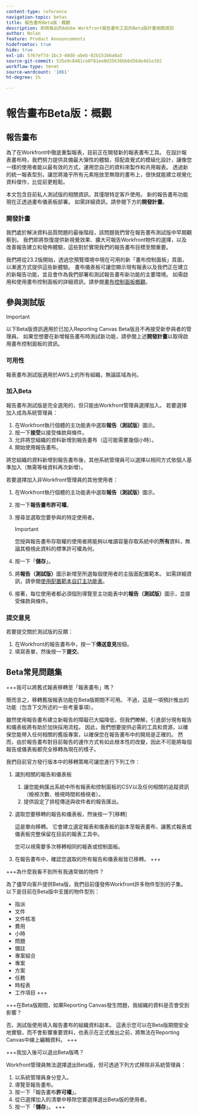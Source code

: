 ```yaml
---
content-type: reference
navigation-topic: betas
title: 報告畫布Beta版：概觀
description: 即將推出的Adobe Workfront報告畫布工具的Beta版計畫相關資訊
author: Nolan
feature: Product Announcements
hidefromtoc: true
hide: true
exl-id: 5767ef7d-1bc3-40d8-abeb-02b15166a0a3
source-git-commit: 535e9c8481ce0781ee0d35636bb6d56de4d1e102
workflow-type: tm+mt
source-wordcount: '1061'
ht-degree: 1%

---
```


# 報告畫布Beta版：概觀

## 報告畫布

為了在Workfront中徹底重製報表，目前正在開發新的報表畫布工具。 在設計報表畫布時，我們努力提供具備最大彈性的體驗，搭配直覺式的模組化設計，讓像您一樣的使用者能以最有效的方式，運用您自己的資料來製作和共用報表。 透過新的統一報表型別，讓您將幾乎所有元素拖放至無限的畫布上，很快就能建立視覺化資料傑作，比從前更輕鬆。

本文包含目前私人測試版的相關資訊，其僅限特定客戶使用。 新的報告畫布功能現在正透過畫布儀表板部署。 如需詳細資訊，請參閱下方的&#x200B;**開發計畫**。

### 開發計畫

我們處於解決資料品質問題的最後階段，該問題我們曾在報告畫布測試版中早期觀察到。 我們即將恢復提供新視覺效果、擴大可報告Workfront物件的選擇，以及改善報告建立和發佈體驗，這些對於實現我們的報告畫布目標至關重要。

我們將從23.2版開始，透過您預覽環境中現在可用的新「畫布控制面板」頁面，以漸進方式提供這些新體驗。 畫布儀表板可讓您顯示現有報表以及我們正在建立的新報告功能，並且會作為我們部署和測試報告畫布新功能的主要環境。 如需啟用和使用畫布控制面板的詳細資訊，請參閱[畫布控制面板概觀](/help/quicksilver/reports-and-dashboards/dashboards/creating-and-managing-dashboards/canvas-dashboards-overview.md)。

## 參與測試版

>[!IMPORTANT]
>
>以下Beta版資訊適用於已加入Reporting Canvas Beta版且不再接受新參與者的管理員。 如果您想要在新增報告畫布時測試新功能，請參閱上述&#x200B;**開發計畫**&#x200B;以取得啟用畫布控制面板的資訊。

### 可用性

報表畫布測試版適用於AWS上的所有組織，無論區域為何。

### 加入Beta

報告畫布測試版是完全選用的，但只能由Workfront管理員選擇加入。 若要選擇加入成為系統管理員：

1. 在Workfront執行個體的主功能表中選取&#x200B;**報告（測試版）**&#x200B;圖示。
1. 按一下&#x200B;**接受**&#x200B;以接受條款與條件。
1. 允許將您組織的資料新增到報告畫布（這可能需要幾個小時）。
1. 開始使用報告畫布。

將您組織的資料新增到報告畫布後，其他系統管理員可以選擇以相同方式依個人基準加入（無需等候資料再次新增）。

若要選擇加入非Workfront管理員的其他使用者：

1. 在Workfront執行個體的主功能表中選取&#x200B;**報告（測試版）**&#x200B;圖示。
1. 按一下&#x200B;**報告畫布許可權**。
1. 搜尋並選取您要參與的特定使用者。

   >[!IMPORTANT]
   >
   >您授與報告畫布存取權的使用者將能夠以唯讀容量存取系統中的&#x200B;**所有**&#x200B;資料，無論其檢視此資料的標準許可權為何。

1. 按一下「**儲存**」。
1. 將&#x200B;**報告（測試版）**&#x200B;圖示新增至所選每個使用者的主版面配置範本。 如需詳細資訊，請參閱[使用配置範本自訂主功能表](/help/quicksilver/administration-and-setup/customize-workfront/use-layout-templates/customize-main-menu.md)。
1. 接著，每位使用者都必須個別導覽至主功能表中的&#x200B;**報告（測試版）**&#x200B;圖示，並接受條款與條件。

### 提交意見

若要提交關於測試版的反饋：

1. 在Workfront的報告畫布中，按一下&#x200B;**傳送意見**&#x200B;按鈕。
1. 填寫表單，然後按一下&#x200B;**提交**。

## Beta常見問題集

+++我可以將舊式報表移轉至「報表畫布」嗎？

簡而言之，移轉舊版報表功能在Beta版期間不可用。 不過，這是一項預計推出的功能（包含下文所述的一些考量事項）。

雖然使用報告畫布建立新報告的障礙已大幅降低，但我們瞭解，引進部分現有報告和儀表板將有助於加快採用流程。 因此，我們想要提供必需的工具和資源，以確保您能帶入任何相關的舊版專案，以確保您在報告畫布中的開局是正確的。 然而，由於報告畫布對目前報告的運作方式有如此根本性的改變，因此不可能將每個報告或儀表板都完全移轉為現在的樣子。

我們目前官方發行版本中的移轉策略可讓您進行下列工作：

1. 識別相關的報告和儀表板

   1. 讓您能夠匯出系統中所有報表和控制面板的CSV以及任何相關的追蹤資訊（檢視次數、檢視時間和檢視者）。
   1. 提供設定了排程傳送與收件者的報告匯出。

1. 選取您要移轉的報告和儀表板，然後按一下[移轉] **&#x200B;**

   這是單向移轉。 它會建立選定報表和儀表板的副本至報表畫布，讓舊式報表或儀表板完整保留在目前的報表工具中。

   您可以視需要多次移轉相同的報表或控制面板。

1. 在報告畫布中，確認您選取的所有報告和儀表板皆已移轉。
+++

+++為什麼我看不到所有我通常做的物件？

為了儘早向客戶提供Beta版，我們目前僅發佈Workfront許多物件型別的子集。 以下是目前在Beta版中支援的物件型別：

* 指派
* 文件
* 文件核准
* 費用
* 小時
* 問題
* 備註
* 專案組合
* 專案
* 方案
* 任務
* 時程表
* 工作項目
+++

+++在Beta版期間，如果Reporting Canvas發生問題，我組織的資料是否會受到影響？

否。測試版使用填入報告畫布的組織資料副本。 這表示您可以在Beta版期間安全地實驗，而不會影響重要資料，也表示在正式推出之前，將無法在Reporting Canvas中線上編輯資料。
+++

+++我加入後可以退出Beta版嗎？

Workfront管理員無法選擇退出Beta版，但可透過下列方式移除非系統管理員：

1. 以系統管理員身分登入。
1. 導覽至報告畫布。
1. 按一下「報告畫布&#x200B;**許可權**」。
1. 從已選擇加入的清單中移除您要選擇退出Beta版的使用者。
1. 按一下「**儲存**」。
+++
